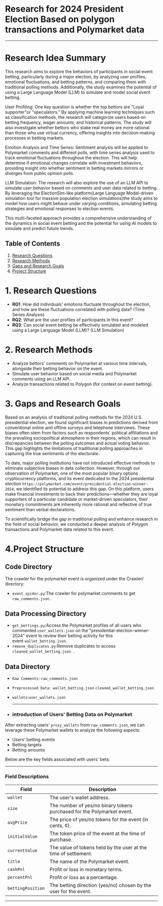 # Research for 2024 President Election Based on polygon transactions and Polymarket data

----

# Research Idea Summary             

This research aims to explore the behaviors of participants in social event betting, particularly during a major election, by analyzing user profiles, emotional fluctuations, and betting patterns, and comparing them with traditional polling methods. Additionally, the study examines the potential of using a Large Language Model (LLM) to simulate and model social event betting.

User Profiling: One key question is whether the top bettors are "Loyal supporter"or "speculators." By applying machine learning techniques such as classification methods, the research will categorize users based on betting frequency, wager amounts, and historical patterns. The study will also investigate whether bettors who stake real money are more rational than those who use virtual currency, offering insights into decision-making processes in betting markets.

Emotion Analysis and Time Series: Sentiment analysis will be applied to Polymarket comments and different polls, with time series analysis used to track emotional fluctuations throughout the election. This will help determine if emotional changes correlate with investment behaviors, providing insight into whether sentiment in betting markets mirrors or diverges from public opinion polls.

LLM Simulation: The research will also explore the use of an LLM API to simulate user behavior based on comments and user data related to betting. By leveraging the ElectionSim-like platform(Large Language Model-driven simulation tool for massive population election simulations)the study aims to model how users might behave under varying conditions, simulating betting strategies and emotional responses to election events.

This multi-faceted approach provides a comprehensive understanding of the dynamics in social event betting and the potential for using AI models to simulate and predict future trends.


## Table of Contents
1. [Research Questions](#1-research-questions)
2. [Research Methods](#2-research-methods)
3. [Gaps and Research Goals](#3-gaps-and-research-goals)
4. [Project Structure](#4-project-structure)


# 1. Research Questions

- **RQ1**: How did individuals' emotions fluctuate throughout the election, and how are these fluctuations correlated with polling data? (Time Series Analysis)
- **RQ2**: What are the user profiles of participants in this event?
- **RQ3**: Can social event betting be effectively simulated and modeled using a Large Language Model (LLM)? (LLM Simulation)

# 2. Research Methods

- Analyze bettors' comments on Polymarket at various time intervals, alongside their betting behavior on the event.
- Simulate user behavior based on social media and Polymarket comments using an LLM API.
- Analyze transactions related to Polygon (for context on event betting).

# 3. Gaps and Research Goals    

 
Based on an analysis of traditional polling methods for the 2024 U.S. presidential election, we found significant biases in predictions derived from conventional online and offline surveys and telephone interviews. These biases often stem from factors such as respondents' political affiliations and the prevailing sociopolitical atmosphere in their regions, which can result in discrepancies between the polling outcomes and actual voting behavior. This gap highlights the limitations of traditional polling approaches in capturing the true sentiments of the electorate.

To date, major polling institutions have not introduced effective methods to eliminate subjective biases in data collection. However, through our observation of Polymarket, one of the most popular binary options cryptocurrency platforms, and its event dedicated to the 2024 presidential election `https://polymarket.com/event/presidential-election-winner-2024`, we identified its potential to address this gap. On this platform, users make financial investments to back their predictions—whether they are loyal supporters of a particular candidate or market-driven speculators, their monetary commitments are inherently more rational and reflective of true sentiment than verbal declarations.

To scientifically bridge the gap in traditional polling and enhance research in the field of social behavior, we conducted a deeper analysis of Polygon transactions and Polymarket data related to this event.

# 4.Project Structure
## Code Directory
The crawler for the polymarket event is organized under the Crawler/ directory:

- `event_spider.py`:The crawler for polymarket comments to get `raw_comments.json`.
 
## Data Processing Directory
- `get_bettings.py`:Access the Polymarket profiles of all users who commented `user_wallets.json` on the "presidential-election-winner-2024" event to review their betting activity for this event `wallet_betting.json`. 
- `remove_duplicates.py`:Remove duplicates to access `cleaned_wallet_betting.json`  .    
## Data Directory        
- `Raw Comments`: `raw_comments.json`        
- `Preprocessed Data`:  `wallet_betting.json` `cleaned_wallet_betting.json` 
- `wallets`:`user_wallets.json`  


  
  ____
- ### introduction of Users' Betting Data on Polymarket


After extracting users' `proxy_wallets` from `raw_comments.json`, we can leverage these Polymarket wallets to analyze the following aspects:


- Users' betting events
- Betting targets
- Betting amounts

Below are the key fields associated with users' bets:

---

### **Field Descriptions**

| **Field**            | **Description**                                                                                     |
|-----------------------|-----------------------------------------------------------------------------------------------------|
| `wallet`             | The user's wallet address.                                                                          |
| `size`               | The number of yes/no binary tokens purchased for the Polymarket event.                              |
| `avgPrice`           | The price of yes/no tokens for the event (in cents, ¢).                                             |
| `initialValue`       | The token price of the event at the time of purchase.                                               |
| `currentValue`       | The value of tokens held by the user at the time of settlement.                                     |
| `title`              | The name of the Polymarket event.                                                                   |
| `cashPnl`            | Profit or loss in monetary terms.                                                                   |
| `percentPnl`         | Profit or loss as a percentage.                                                                     |
| `bettingPosition`    | The betting direction (yes/no) chosen by the user for the event.                                    |

---
